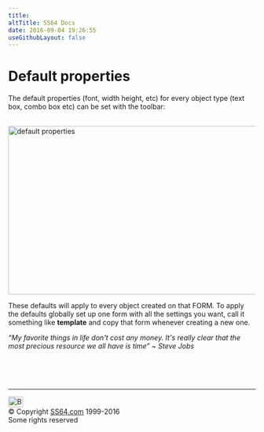 ```yaml
---
title:
altTitle: SS64 Docs
date: 2016-09-04 19:26:55
useGithubLayout: false
---
```

<!-- #BeginLibraryItem "/Library/head_access_syntax.lbi" --><!-- #EndLibraryItem --><h1>Default properties</h1>
<p>The default properties (font, width height, etc) for every object type (text box, combo box etc) can be set with the toolbar:</p>
<p>&nbsp;<img src="default-properties.jpg" width="798" height="342" alt="default properties"></p>
<p>These defaults will apply to every object created on that FORM. To apply the defaults globally set up one form with all the settings you want, call it something like <b>template</b> and copy that form whenever creating a new one.</p>
<p class="quote"><i>“My favorite things in life don't cost any money. It's really clear that the most precious resource we all have is time” ~ Steve Jobs</i><br>
<br>
<br>
</p>
<p><br>
</p><!-- #BeginLibraryItem "/Library/foot_access.lbi" --><p>
<!-- access -->

<hr>
<div id="bl" class="footer"><a href="syntax-defaults.html#"><img src="../images/top.png" width="30" height="22" alt="Back to the Top"></a></div>
<div id="br" class="footer, tagline">© Copyright <a href="../index.html">SS64.com</a> 1999-2016<br>
Some rights reserved</div><!-- #EndLibraryItem -->

